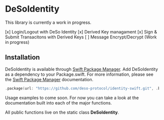 # DeSoIdentity

This library is currently a work in progress.

[x] Login/Logout with DeSo Identity
[x] Derived Key managament
[x] Sign & Submit Transacitons with Derived Keys
[ ] Message Encrypt/Decrypt (Work in progress) 

## Installation

DeSoIdentity is available through [Swift Package Manager](https://www.swift.org/package-manager/). Add DeSoIdentity as a dependency to your Package.swift. For more information, please see the [Swift Package Manager](https://www.swift.org/package-manager/) documentation.

```swift
.package(url: "https://github.com/deso-protocol/identity-swift.git", .branch("rework"))
```

Usage examples to come soon. For now you can take a look at the documentation built into each of the major functions.

All public functions live on the static class **DeSoIdentity**.
